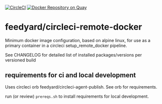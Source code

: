 [![CircleCI](https://circleci.com/gh/feedyard/circleci-remote-docker.svg?style=shield)](https://circleci.com/gh/feedyard/circleci-remote-docker)
[![Docker Repository on Quay](https://quay.io/repository/feedyard/circleci-remote-docker/status "Docker Repository on Quay")](https://quay.io/repository/feedyard/circleci-remote-docker)
# feedyard/circleci-remote-docker

Minimum docker image configuration, based on alpine linux, for use as a primary container in a circleci
setup_remote_docker pipeline.

See CHANGELOG for detailed list of installed packages/versions per versioned build

## requirements for ci and local development

Uses circleci orb feedyard/circleci-agent-publish. See orb for requirements.

run (or review) `prereqs.sh` to install requirements for local development.
